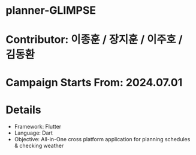 # planner-GLIMPSE

# Contributor: 이종훈 / 장지훈 / 이주호 / 김동환

# Campaign Starts From: 2024.07.01

# Details

- Framework: Flutter
- Language: Dart
- Objective: All-in-One cross platform application for planning schedules & checking weather